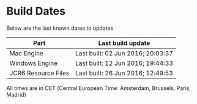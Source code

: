 # Build Dates

Below are the last known dates to updates

Part | Last build update
-----|-----
Mac Engine | Last built: 02 Jun 2016; 20:03:37
Windows Engine | Last built: 12 Jun 2016; 19:44:33
JCR6 Resource Files | Last built: 26 Jun 2016; 12:49:53
All times are in CET (Central European Time: Amsterdam, Brussels, Paris, Madrid)



